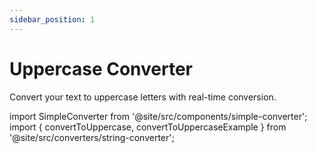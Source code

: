 ```yaml
---
sidebar_position: 1
---
```


# Uppercase Converter

Convert your text to uppercase letters with real-time conversion.

import SimpleConverter from '@site/src/components/simple-converter';
import { convertToUppercase, convertToUppercaseExample } from '@site/src/converters/string-converter';

<SimpleConverter
  conversion={convertToUppercase}
  placeholder="Enter text to convert to uppercase..."
  language="text"
  exampleInput={convertToUppercaseExample.input}
  showPreview={true}
  previewMode="inline"
/>
